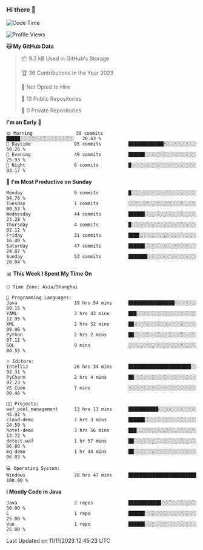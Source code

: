### Hi there 👋
<!--START_SECTION:waka-->
![Code Time](http://img.shields.io/badge/Code%20Time-46%20hrs%2054%20mins-blue)

![Profile Views](http://img.shields.io/badge/Profile%20Views-0-blue)

**🐱 My GitHub Data** 

> 📦 9.3 kB Used in GitHub's Storage 
 > 
> 🏆 36 Contributions in the Year 2023
 > 
> 🚫 Not Opted to Hire
 > 
> 📜 13 Public Repositories 
 > 
> 🔑 0 Private Repositories 
 > 
**I'm an Early 🐤** 

```text
🌞 Morning                39 commits          █████░░░░░░░░░░░░░░░░░░░░   20.63 % 
🌆 Daytime                95 commits          █████████████░░░░░░░░░░░░   50.26 % 
🌃 Evening                49 commits          ██████░░░░░░░░░░░░░░░░░░░   25.93 % 
🌙 Night                  6 commits           █░░░░░░░░░░░░░░░░░░░░░░░░   03.17 % 
```
📅 **I'm Most Productive on Sunday** 

```text
Monday                   9 commits           █░░░░░░░░░░░░░░░░░░░░░░░░   04.76 % 
Tuesday                  1 commits           ░░░░░░░░░░░░░░░░░░░░░░░░░   00.53 % 
Wednesday                44 commits          ██████░░░░░░░░░░░░░░░░░░░   23.28 % 
Thursday                 4 commits           █░░░░░░░░░░░░░░░░░░░░░░░░   02.12 % 
Friday                   31 commits          ████░░░░░░░░░░░░░░░░░░░░░   16.40 % 
Saturday                 47 commits          ██████░░░░░░░░░░░░░░░░░░░   24.87 % 
Sunday                   53 commits          ███████░░░░░░░░░░░░░░░░░░   28.04 % 
```


📊 **This Week I Spent My Time On** 

```text
🕑︎ Time Zone: Asia/Shanghai

💬 Programming Languages: 
Java                     19 hrs 54 mins      █████████████████░░░░░░░░   69.15 % 
YAML                     3 hrs 43 mins       ███░░░░░░░░░░░░░░░░░░░░░░   12.95 % 
XML                      2 hrs 52 mins       ██░░░░░░░░░░░░░░░░░░░░░░░   09.96 % 
Python                   2 hrs 2 mins        ██░░░░░░░░░░░░░░░░░░░░░░░   07.11 % 
SQL                      9 mins              ░░░░░░░░░░░░░░░░░░░░░░░░░   00.55 % 

🔥 Editors: 
IntelliJ                 26 hrs 34 mins      ███████████████████████░░   92.31 % 
PyCharm                  2 hrs 4 mins        ██░░░░░░░░░░░░░░░░░░░░░░░   07.23 % 
VS Code                  7 mins              ░░░░░░░░░░░░░░░░░░░░░░░░░   00.46 % 

🐱‍💻 Projects: 
waf_pool_management      13 hrs 13 mins      ███████████░░░░░░░░░░░░░░   45.92 % 
cloud-demo               7 hrs 3 mins        ██████░░░░░░░░░░░░░░░░░░░   24.50 % 
hotel-demo               3 hrs 56 mins       ███░░░░░░░░░░░░░░░░░░░░░░   13.72 % 
detect-waf               1 hr 57 mins        ██░░░░░░░░░░░░░░░░░░░░░░░   06.80 % 
mq-demo                  1 hr 44 mins        ██░░░░░░░░░░░░░░░░░░░░░░░   06.03 % 

💻 Operating System: 
Windows                  28 hrs 47 mins      █████████████████████████   100.00 % 
```

**I Mostly Code in Java** 

```text
Java                     2 repos             ████████████░░░░░░░░░░░░░   50.00 % 
C                        1 repo              ██████░░░░░░░░░░░░░░░░░░░   25.00 % 
Vue                      1 repo              ██████░░░░░░░░░░░░░░░░░░░   25.00 % 
```




 Last Updated on 11/11/2023 12:45:23 UTC
<!--END_SECTION:waka-->
<!--
**0Cherish/0Cherish** is a ✨ _special_ ✨ repository because its `README.md` (this file) appears on your GitHub profile.

Here are some ideas to get you started:

- 🔭 I’m currently working on ...
- 🌱 I’m currently learning ...
- 👯 I’m looking to collaborate on ...
- 🤔 I’m looking for help with ...
- 💬 Ask me about ...
- 📫 How to reach me: ...
- 😄 Pronouns: ...
- ⚡ Fun fact: ...
-->
